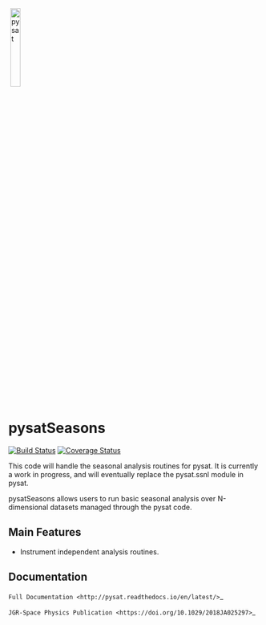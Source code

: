 <div align="left">
        <img height="0" width="0px">
        <img width="20%" src="/poweredbypysat.png" alt="pysat" title="pysat"</img>
</div>

# pysatSeasons
[![Build Status](https://travis-ci.org/pysat/pysatSeasons.svg?branch=master)](https://travis-ci.org/pysat/pysatSeasons)
[![Coverage Status](https://coveralls.io/repos/github/pysat/pysatSeasons/badge.svg?branch=master)](https://coveralls.io/github/pysat/pysatSeasons?branch=master)

This code will handle the seasonal analysis routines for pysat.  It is currently a work in progress, and will eventually replace the pysat.ssnl module in pysat.

pysatSeasons allows users to run basic seasonal analysis over N-dimensional datasets managed through the pysat code.

Main Features
-------------
- Instrument independent analysis routines.

Documentation
---------------------
`Full Documentation <http://pysat.readthedocs.io/en/latest/>`_

`JGR-Space Physics Publication <https://doi.org/10.1029/2018JA025297>`_
